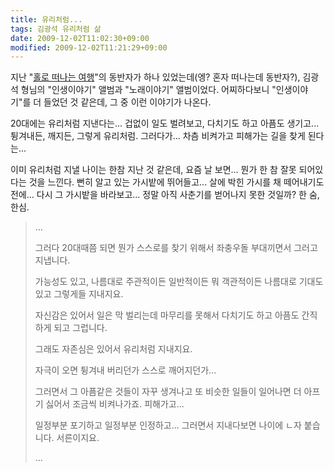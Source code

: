 ```yaml
---
title: 유리처럼...
tags: 김광석 유리처럼 삶
date: 2009-12-02T11:02:30+09:00
modified: 2009-12-02T11:21:29+09:00
---
```

지난
"[홀로 떠나는 여행](http://www.flickr.com/photos/yonghwan/sets/72157622835236272/)"의
동반자가 하나 있었는데(엥? 혼자 떠나는데 동반자?), 김광석 형님의
"인생이야기" 앨범과 "노래이야기" 앨범이었다. 어찌하다보니 "인생이야기"를
더 들었던 것 같은데, 그 중 이런 이야기가 나온다.

20대에는 유리처럼 지낸다는...
겁없이 일도 벌려보고, 다치기도 하고 아픔도 생기고...
튕겨내든, 깨지든, 그렇게 유리처럼.  그러다가...
차츰 비켜가고 피해가는 길을 찾게 된다는...

이미 유리처럼 지낼 나이는 한참 지난 것 같은데, 요즘 날 보면... 뭔가 한 참
잘못 되어있다는 것을 느낀다. 뻔히 알고 있는 가시밭에 뛰어들고... 살에 박힌
가시를 채 떼어내기도 전에... 다시 그 가시밭을 바라보고... 정말 아직 사춘기를
벋어나지 못한 것일까? 한 숨, 한심.

> ...
> 
> 그러다 20대때쯤 되면 뭔가 스스로를 찾기 위해서 좌충우돌 부대끼면서 그러고
> 지냅니다.
> 
> 가능성도 있고, 나름대로 주관적이든 일반적이든 뭐 객관적이든 나름대로
> 기대도 있고 그렇게들 지내지요.  
> 
> 자신감은 있어서 일은 막 벌리는데 마무리를 못해서 다치기도 하고 아픔도
> 간직하게 되고 그럽니다.
> 
> 그래도 자존심은 있어서 유리처럼 지내지요.  
> 
> 자극이 오면 튕겨내 버리던가 스스로 깨어지던가...
> 
> 그러면서 그 아픔같은 것들이 자꾸 생겨나고 또 비슷한 일들이 일어나면
> 더 아프기 싫어서 조금씩 비켜나가죠. 피해가고...
> 
> 일정부분 포기하고 일정부분 인정하고... 그러면서 지내다보면 나이에 ㄴ자
> 붙습니다. 서른이지요.
> 
> ...  

